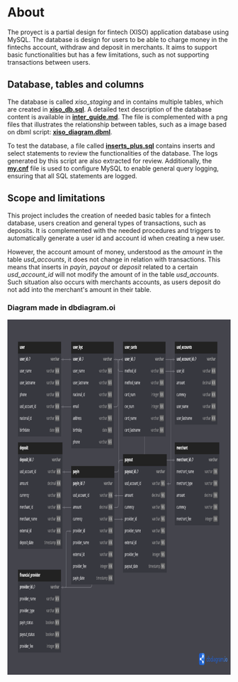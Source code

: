# About 
The proyect is a partial design for fintech (XISO) application database using MySQL. The database is design for users to be able to charge money in the fintechs account, withdraw and deposit in merchants. It aims to support basic functionalities but has a few limitations, such as not supporting transactions between users. 

## Database, tables and columns
The database is called *xiso_staging* and in contains multiple tables, which are created in **[xiso_db.sql](https://github.com/r41ss4/xisov1/blob/main/db_scripts/xiso_db.sql)**. A detailed text description of the database content is available in **[inter_guide.md](https://github.com/r41ss4/xisov1/blob/main/inter_guide.md)**. The file is complemented with a png files that illustrates the relationship between tables, such as a image based on dbml script: **[xiso_diagram.dbml](https://github.com/r41ss4/xisov1/blob/main/xiso_diagram.dbml)**.   

To test the database, a file called **[inserts_plus.sql](https://github.com/r41ss4/xisov1/blob/main/db_scripts/inserts_plus.sql)** contains inserts and select statements to review the functionalities of the database. The logs generated by this script are also extracted for review. Additionally, the **[my.cnf](https://github.com/r41ss4/xisov1/blob/main/db_scripts/my.cnf)** file is used to configure MySQL to enable general query logging, ensuring that all SQL statements are logged.    

## Scope and limitations 
This project includes the creation of needed basic tables for a fintech database, users creation and general types of transactions, such as deposits. It is complemented with the needed procedures and triggers to automatically generate a user id and account id when creating a new user.   

However, the account amount of money, understood as the *amount* in the table *usd_accounts*, it does not change in relation with transactions. This means that inserts in *payin*, *payout* or *deposit* related to a certain *usd_account_id* will not modify the amount of in the table *usd_accounts*. Such situation also occurs with merchants accounts, as users deposit do not add into the merchant's amount in their table. 

### Diagram made in dbdiagram.oi
<p>
    <img src="/db_visualization/xiso_dbmldiagram.png" width="800" height="800" />
</p>  